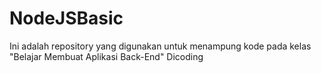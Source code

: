 # NodeJSBasic
Ini adalah repository yang digunakan untuk menampung kode pada kelas "Belajar Membuat Aplikasi Back-End" Dicoding
